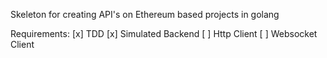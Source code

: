 Skeleton for creating API's on Ethereum based projects in golang

Requirements:
 [x] TDD
 [x] Simulated Backend
 [ ] Http Client
 [ ] Websocket Client
